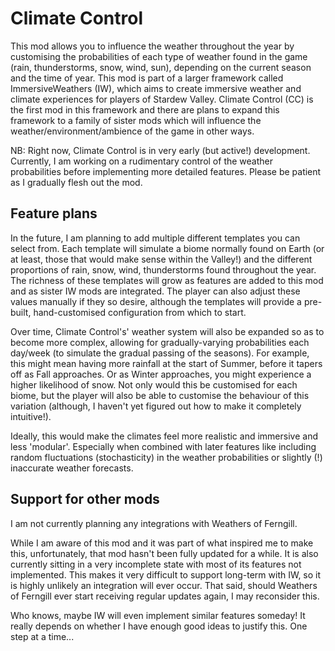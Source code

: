 # Climate Control

This mod allows you to influence the weather throughout the year by customising the probabilities of each type of weather found in the game (rain, thunderstorms, snow, wind, sun), depending on the current season and the time of year. This mod is part of a larger framework called ImmersiveWeathers (IW), which aims to create immersive weather and climate experiences for players of Stardew Valley. Climate Control (CC) is the first mod in this framework and there are plans to expand this framework to a family of sister mods which will  influence the weather/environment/ambience of the game in other ways.

NB: Right now, Climate Control is in very early (but active!) development. Currently, I am working on a rudimentary control of the weather probabilities before implementing more detailed features. Please be patient as I gradually flesh out the mod.

## Feature plans

In the future, I am planning to add multiple different templates you can select from. Each template will simulate a biome normally found on Earth (or at least, those that would make sense within the Valley!) and the different proportions of rain, snow, wind, thunderstorms found throughout the year. The richness of these templates will grow as features are added to this mod and as sister IW mods are integrated. The player can also adjust these values manually if they so desire, although the templates will provide a pre-built, hand-customised configuration from which to start.

Over time, Climate Control's' weather system will also be expanded so as to become more complex, allowing for gradually-varying probabilities each day/week (to simulate the gradual passing of the seasons). For example, this might mean having more rainfall at the start of Summer, before it tapers off as Fall approaches. Or as Winter approaches, you might experience a higher likelihood of snow. Not only would this be customised for each biome, but the player will also be able to customise the behaviour of this variation (although, I haven't yet figured out how to make it completely intuitive!).

Ideally, this would make the climates feel more realistic and immersive and less 'modular'. Especially when combined with later features like including random fluctuations (stochasticity) in the weather probabilities or slightly (!) inaccurate weather forecasts.

## Support for other mods

I am not currently planning any integrations with Weathers of Ferngill.

While I am aware of this mod and it was part of what inspired me to make this, unfortunately, that mod hasn't been fully updated for a while. It is also currently sitting in a very incomplete state with most of its features not implemented. This makes it very difficult to support long-term with IW, so it is highly unlikely an integration will ever occur. That said, should Weathers of Ferngill ever start receiving regular updates again, I may reconsider this.

Who knows, maybe IW will even implement similar features someday! It really depends on whether I have enough good ideas to justify this. One step at a time...